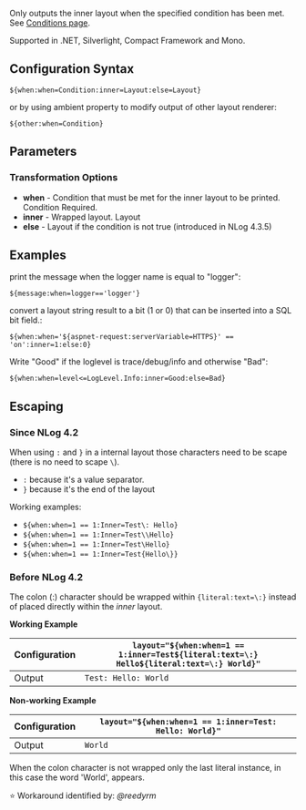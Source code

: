 Only outputs the inner layout when the specified condition has been met.  See [Conditions page](https://github.com/NLog/NLog/wiki/Conditions).

Supported in .NET, Silverlight, Compact Framework and Mono.

## Configuration Syntax
```
${when:when=Condition:inner=Layout:else=Layout}
```

or by using ambient property to modify output of other layout renderer:

```
${other:when=Condition}
```

## Parameters
### Transformation Options
* **when** - Condition that must be met for the inner layout to be printed. Condition Required.
* **inner** - Wrapped layout. Layout
* **else** - Layout if the condition is not true (introduced in NLog 4.3.5)

## Examples

print the message when the logger name is equal to "logger": 
 ```
${message:when=logger=='logger'}
```
 
convert a layout string result to a bit (1 or 0) that can be inserted into a SQL bit field.:

```
${when:when='${aspnet-request:serverVariable=HTTPS}' == 'on':inner=1:else:0}
```

Write "Good" if the loglevel is trace/debug/info and otherwise "Bad":

```
${when:when=level<=LogLevel.Info:inner=Good:else=Bad}
```

## Escaping

### Since NLog 4.2 

When using `:` and `}` in a internal layout those characters need to be scape (there is no need to scape `\`).

-  `:` because it's a value separator. 
-  `}` because it's the end of the layout

Working examples:

- `${when:when=1 == 1:Inner=Test\: Hello}`
- `${when:when=1 == 1:Inner=Test\\Hello}`
- `${when:when=1 == 1:Inner=Test\Hello}`
- `${when:when=1 == 1:Inner=Test{Hello\}}`


### Before NLog 4.2

The colon (:) character should be wrapped within ```{literal:text=\:}``` instead of placed directly within the _inner_ layout. 


**Working Example**
 
Configuration | `layout="${when:when=1 == 1:inner=Test${literal:text=\:} Hello${literal:text=\:} World}"`
------------- | -----------------------------------------------------------------------------------------
Output | `Test: Hello: World`


**Non-working Example**

Configuration | `layout="${when:when=1 == 1:inner=Test: Hello: World}"`
------------- | -------------------------------------------------------
Output | `World`

When the colon character is not wrapped only the last literal instance, in this case the word 'World', appears. 

:star: Workaround identified by: _@reedyrm_

